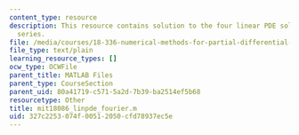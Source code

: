 ```yaml
---
content_type: resource
description: This resource contains solution to the four linear PDE solved by Fourier
  series.
file: /media/courses/18-336-numerical-methods-for-partial-differential-equations-spring-2009/327c2253074f00512050cfd78937ec5e_mit18086_linpde_fourier.m
file_type: text/plain
learning_resource_types: []
ocw_type: OCWFile
parent_title: MATLAB Files
parent_type: CourseSection
parent_uid: 80a41719-c571-5a2d-7b39-ba2514ef5b68
resourcetype: Other
title: mit18086_linpde_fourier.m
uid: 327c2253-074f-0051-2050-cfd78937ec5e
---
```


